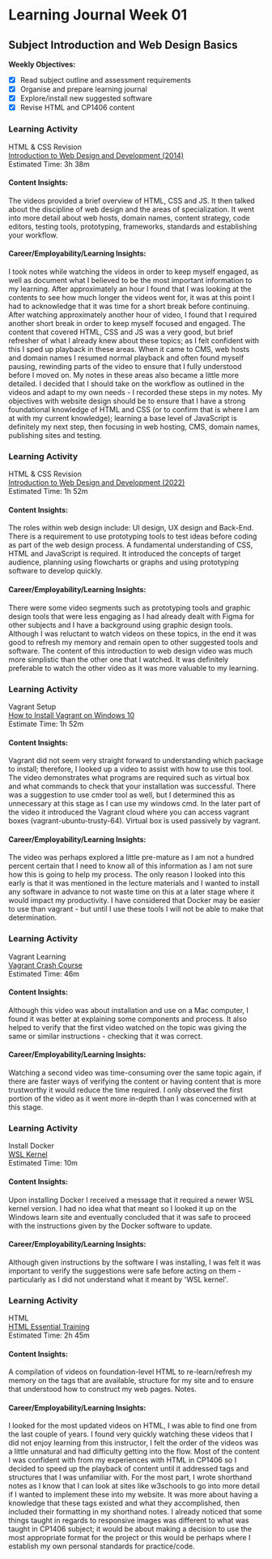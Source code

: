 # Learning Journal Week 01

## Subject Introduction and Web Design Basics
**Weekly Objectives:**
- [x] Read subject outline and assessment requirements
- [x] Organise and prepare learning journal
- [x] Explore/install new suggested software
- [x] Revise HTML and CP1406 content

### Learning Activity

HTML & CSS Revision <br>
[Introduction to Web Design and Development (2014)](https://www.linkedin.com/learning/introduction-to-web-design-and-development/welcome?u=2223545) <br>
Estimated Time: 3h 38m <br>

#### Content Insights: <br>
The videos provided a brief overview of HTML, CSS and JS. It then talked about the discipline 
of web design and the areas of specialization. It went into more detail about web hosts, domain
names, content strategy, code editors, testing tools, prototyping, frameworks, standards and 
establishing your workflow. 

#### Career/Employability/Learning Insights: <br>
I took notes while watching the videos in order to keep myself engaged, as well as document 
what I believed to be the most important information to my learning. After approximately an 
hour I found that I was looking at the contents to see how much longer the videos went for, 
it was at this point I had to acknowledge that it was time for a short break before continuing.
After watching approximately another hour of video, I found that I required another short break
in order to keep myself focused and engaged. The content that covered HTML, CSS and JS was a 
very good, but brief refresher of what I already knew about these topics; as I felt confident 
with this I sped up playback in these areas. When it came to CMS, web hosts and domain names 
I resumed normal playback and often found myself pausing, rewinding parts of the video to 
ensure that I fully understood before I moved on. My notes in these areas also became a little
more detailed. 
I decided that I should take on the workflow as outlined in the videos and adapt to my own 
needs - I recorded these steps in my notes. My objectives with website design should be to 
ensure that I have a strong foundational knowledge of HTML and CSS (or to confirm that is 
where I am at with my current knowledge); learning a base level of JavaScript is definitely 
my next step, then focusing in web hosting, CMS, domain names, publishing sites and testing.

### Learning Activity

HTML & CSS Revision <br>
[Introduction to Web Design and Development (2022)](https://www.linkedin.com/learning/introduction-to-web-design-and-development-14628245/web-design-and-development-in-the-code-and-no-code-era?u=2223545) <br>
Estimated Time: 1h 52m

#### Content Insights:
The roles within web design include: UI design, UX design and Back-End. There is a requirement
to use prototyping tools to test ideas before coding as part of the web design process. A 
fundamental understanding of CSS, HTML and JavaScript is required. It introduced the concepts
of target audience, planning using flowcharts or graphs and using prototyping software to 
develop quickly.

#### Career/Employability/Learning Insights: 
There were some video segments such as prototyping tools and graphic design tools that were 
less engaging as I had already dealt with Figma for other subjects and I have a background 
using graphic design tools. Although I was reluctant to watch videos on these topics, in the 
end it was good to refresh my memory and remain open to other suggested tools and software. 
The content of this introduction to web design video was much more simplistic than the other 
one that I watched. It was definitely preferable to watch the other video as it was more 
valuable to my learning.

### Learning Activity

Vagrant Setup <br>
[How to Install Vagrant on Windows 10](https://www.youtube.com/watch?v=nZrQsxCPT2s) <br>
Estimate Time: 1h 52m

#### Content Insights:
Vagrant did not seem very straight forward to understanding which package to install; 
therefore, I looked up a video to assist with how to use this tool. The video demonstrates 
what programs are required such as virtual box and what commands to check that your 
installation was successful. There was a suggestion to use cmder tool as well, but I determined
this as unnecessary at this stage as I can use my windows cmd. In the later part of the video
it introduced the Vagrant cloud where you can access vagrant boxes (vagrant-ubuntu-trusty-64). 
Virtual box is used passively by vagrant. 

#### Career/Employability/Learning Insights:
The video was perhaps explored a little pre-mature as I am not a hundred percent certain that 
I need to know all of this information as I am not sure how this is going to help my process. 
The only reason I looked into this early is that it was mentioned in the lecture materials 
and I wanted to install any software in advance to not waste time on this at a later stage 
where it would impact my productivity. I have considered that Docker may be easier to use 
than vagrant - but until I use these tools I will not be able to make that determination. 

### Learning Activity

Vagrant Learning <br>
[Vagrant Crash Course](https://www.youtube.com/watch?v=vBreXjkizgo) <br>
Estimated Time: 46m

#### Content Insights:
Although this video was about installation and use on a Mac computer, I found it was better 
at explaining some components and process. It also helped to verify that the first 
video watched on the topic was giving the same or similar instructions - checking that it was 
correct.

#### Career/Employability/Learning Insights:
Watching a second video was time-consuming over the same topic again, if there are faster 
ways of verifying the content or having content that is more trustworthy it would reduce the 
time required. I only observed the first portion of the video as it went more in-depth than 
I was concerned with at this stage.


### Learning Activity

Install Docker <br>
[WSL Kernel](https://learn.microsoft.com/en-us/windows/wsl/install) <br>
Estimated Time: 10m

#### Content Insights:
Upon installing Docker I received a message that it required a newer WSL kernel version. 
I had no idea what that meant so I looked it up on the Windows learn site and eventually 
concluded that it was safe to proceed with the instructions given by the Docker software to 
update.

#### Career/Employability/Learning Insights:
Although given instructions by the software I was installing, I was felt it was important to 
verify the suggestions were safe before acting on them - particularly as I did not understand 
what it meant by 'WSL kernel'. 

### Learning Activity

HTML <br>
[HTML Essential Training](https://www.linkedin.com/learning/html-essential-training-4/the-role-of-html?autoAdvance=true&autoSkip=true&autoplay=true&resume=false&u=2223545) <br>
Estimated Time: 2h 45m

#### Content Insights:
A compilation of videos on foundation-level HTML to re-learn/refresh my memory on the tags 
that are available, structure for my site and to ensure that understood how to construct my 
web pages. Notes.

#### Career/Employability/Learning Insights:
I looked for the most updated videos on HTML, I was able to find one from the last couple of 
years. I found very quickly watching these videos that I did not enjoy learning from this 
instructor, I felt the order of the videos was a little unnatural and had difficulty getting 
into the flow. Most of the content I was confident with from my experiences with HTML in 
CP1406 so I decided to speed up the playback of content until it addressed tags and 
structures that I was unfamiliar with. For the most part, I wrote shorthand notes as I know 
that I can look at sites like w3schools to go into more detail if I wanted to implement these
into my website. It was more about having a knowledge that these tags existed and what they 
accomplished, then included their formatting in my shorthand notes. I already noticed that 
some things taught in regards to responsive images was different to what was taught in CP1406
subject; it would be about making a decision to use the most appropriate format for the 
project or this would be perhaps where I establish my own personal standards for 
practice/code. 

